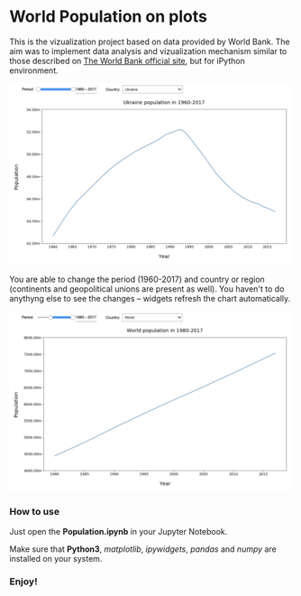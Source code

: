 # World Population on plots

This is the vizualization project based on data provided by World Bank.
The aim was to implement data analysis and vizualization mechanism similar to those described on [The World Bank official site](https://data.worldbank.org/indicator/SP.POP.TOTL), but for iPython environment.

![World Population chart #1](/images/1.png)

You are able to change the period (1960-2017) and country or region (continents and geopolitical unions are present as well).
You haven't to do anythyng else to see the changes – widgets refresh the chart automatically. 

![World Population chart #2](/images/2.png)

### How to use
Just open the **Population.ipynb** in your Jupyter Notebook.

Make sure that **Python3**, *matplotlib*, *ipywidgets*, *pandas* and *numpy* are installed on your system.

### Enjoy!
